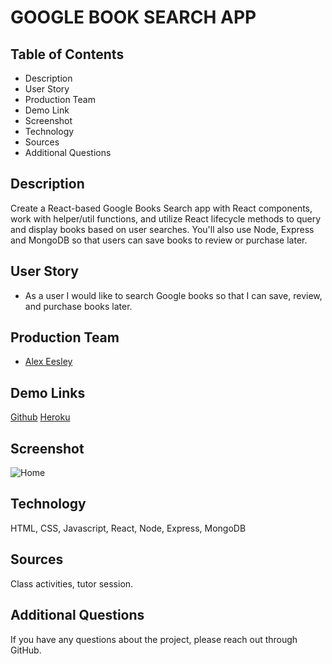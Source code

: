 # GOOGLE BOOK SEARCH APP

## Table of Contents
* Description
* User Story
* Production Team
* Demo Link
* Screenshot
* Technology
* Sources
* Additional Questions   

## Description 
Create a React-based Google Books Search app with React components, work with helper/util functions, and utilize React lifecycle methods to query and display books based on user searches. You'll also use Node, Express and MongoDB so that users can save books to review or purchase later.

## User Story

* As a user I would like to search Google books so that I can save, review, and purchase books later.

## Production Team
* [Alex Eesley ](https://github.com/aeesley)

## Demo Links 
[Github](https://github.com/aeesley/google-book-search-app) 
[Heroku](https://floating-mountain-06663.herokuapp.com/)

## Screenshot
![Home](./homepage.png)

## Technology
HTML, CSS, Javascript, React, Node, Express, MongoDB

## Sources
Class activities, tutor session.

## Additional Questions
If you have any questions about the project, please reach out through GitHub.